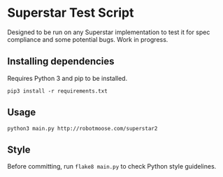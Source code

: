 # Superstar Test Script
Designed to be run on any Superstar implementation to test it for spec compliance and some potential bugs. Work in progress.

## Installing dependencies
Requires Python 3 and pip to be installed.

	pip3 install -r requirements.txt

## Usage

	python3 main.py http://robotmoose.com/superstar2

## Style
Before committing, run `flake8 main.py` to check Python style guidelines.
